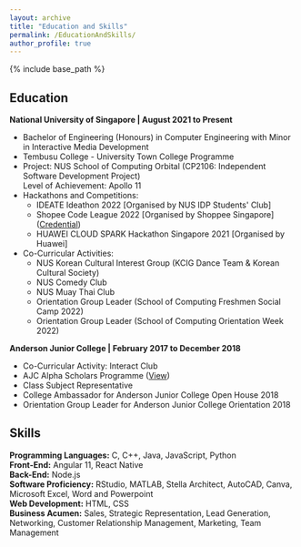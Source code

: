 ```yaml
---
layout: archive
title: "Education and Skills"
permalink: /EducationAndSkills/
author_profile: true
---
```

{% include base_path %}

## Education  
**National University of Singapore | August 2021 to Present**  
- Bachelor of Engineering (Honours) in Computer Engineering with Minor in Interactive Media Development  
- Tembusu College - University Town College Programme  
- Project: NUS School of Computing Orbital (CP2106: Independent Software Development Project)  
  Level of Achievement: Apollo 11
- Hackathons and Competitions:
  * IDEATE Ideathon 2022 [Organised by NUS IDP Students' Club]     
  * Shopee Code League 2022 [Organised by Shoppee Singapore] ([Credential](https://www.credly.com/badges/3e4fceeb-718e-4205-b865-8e829b06c127?source=linked_in_profile)) 
  * HUAWEI CLOUD SPARK Hackathon Singapore 2021 [Organised by Huawei]  
- Co-Curricular Activities:
  * NUS Korean Cultural Interest Group (KCIG Dance Team & Korean Cultural Society)
  * NUS Comedy Club
  * NUS Muay Thai Club
  * Orientation Group Leader (School of Computing Freshmen Social Camp 2022)
  * Orientation Group Leader (School of Computing Orientation Week 2022)

**Anderson Junior College | February 2017 to December 2018**  
- Co-Curricular Activity: Interact Club  
- AJC Alpha Scholars Programme ([View](https://drive.google.com/file/d/15QQsHjDdmQS-rzZJJN8ToQtZDqbAOwsL/view?usp=drive_link))  
- Class Subject Representative
- College Ambassador for Anderson Junior College Open House 2018  
- Orientation Group Leader for Anderson Junior College Orientation 2018   

## Skills  
**Programming Languages:** C, C++, Java, JavaScript, Python      
**Front-End:** Angular 11, React Native    
**Back-End:** Node.js    
**Software Proficiency:** RStudio, MATLAB, Stella Architect, AutoCAD, Canva, Microsoft Excel, Word and Powerpoint    
**Web Development:** HTML, CSS  
**Business Acumen:** Sales, Strategic Representation, Lead Generation, Networking, Customer Relationship Management, Marketing, Team Management  
